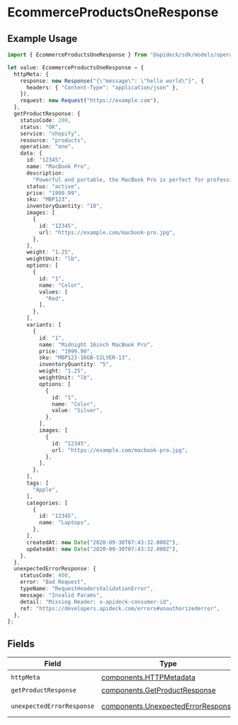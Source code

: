# EcommerceProductsOneResponse

## Example Usage

```typescript
import { EcommerceProductsOneResponse } from "@apideck/sdk/models/operations";

let value: EcommerceProductsOneResponse = {
  httpMeta: {
    response: new Response("{\"message\": \"hello world\"}", {
      headers: { "Content-Type": "application/json" },
    }),
    request: new Request("https://example.com"),
  },
  getProductResponse: {
    statusCode: 200,
    status: "OK",
    service: "shopify",
    resource: "products",
    operation: "one",
    data: {
      id: "12345",
      name: "MacBook Pro",
      description:
        "Powerful and portable, the MacBook Pro is perfect for professionals and creatives.",
      status: "active",
      price: "1999.99",
      sku: "MBP123",
      inventoryQuantity: "10",
      images: [
        {
          id: "12345",
          url: "https://example.com/macbook-pro.jpg",
        },
      ],
      weight: "1.25",
      weightUnit: "lb",
      options: [
        {
          id: "1",
          name: "Color",
          values: [
            "Red",
          ],
        },
      ],
      variants: [
        {
          id: "1",
          name: "Midnight 16inch MacBook Pro",
          price: "1999.99",
          sku: "MBP123-16GB-SILVER-13",
          inventoryQuantity: "5",
          weight: "1.25",
          weightUnit: "lb",
          options: [
            {
              id: "1",
              name: "Color",
              value: "Silver",
            },
          ],
          images: [
            {
              id: "12345",
              url: "https://example.com/macbook-pro.jpg",
            },
          ],
        },
      ],
      tags: [
        "Apple",
      ],
      categories: [
        {
          id: "12345",
          name: "Laptops",
        },
      ],
      createdAt: new Date("2020-09-30T07:43:32.000Z"),
      updatedAt: new Date("2020-09-30T07:43:32.000Z"),
    },
  },
  unexpectedErrorResponse: {
    statusCode: 400,
    error: "Bad Request",
    typeName: "RequestHeadersValidationError",
    message: "Invalid Params",
    detail: "Missing Header: x-apideck-consumer-id",
    ref: "https://developers.apideck.com/errors#unauthorizederror",
  },
};
```

## Fields

| Field                                                                                    | Type                                                                                     | Required                                                                                 | Description                                                                              |
| ---------------------------------------------------------------------------------------- | ---------------------------------------------------------------------------------------- | ---------------------------------------------------------------------------------------- | ---------------------------------------------------------------------------------------- |
| `httpMeta`                                                                               | [components.HTTPMetadata](../../models/components/httpmetadata.md)                       | :heavy_check_mark:                                                                       | N/A                                                                                      |
| `getProductResponse`                                                                     | [components.GetProductResponse](../../models/components/getproductresponse.md)           | :heavy_minus_sign:                                                                       | Products                                                                                 |
| `unexpectedErrorResponse`                                                                | [components.UnexpectedErrorResponse](../../models/components/unexpectederrorresponse.md) | :heavy_minus_sign:                                                                       | Unexpected error                                                                         |